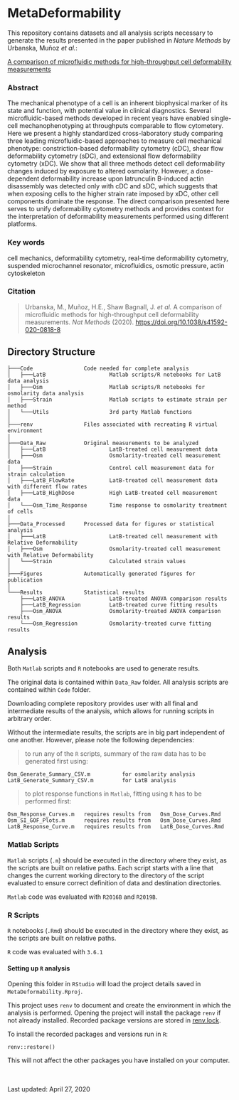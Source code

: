 # MetaDeformability

This repository contains datasets and all analysis scripts necessary to generate the results presented in the paper published in _Nature Methods_ by Urbanska, Muñoz _et al._:

[A comparison of microfluidic methods for high-throughput cell deformability measurements](https://doi.org/10.1038/s41592-020-0818-8)

### Abstract 
The mechanical phenotype of a cell is an inherent biophysical marker of its state and function, with potential value in clinical diagnostics.
Several microfluidic-based methods developed in recent years have enabled single-cell mechanophenotyping at throughputs comparable to flow cytometery.
Here we present a highly standardized cross-laboratory study comparing three leading microfluidic-based approaches to measure cell mechanical phenotype: constriction-based deformability cytometry (cDC), shear flow deformability cytometry (sDC), and extensional flow deformability cytometry (xDC).
We show that all three methods detect cell deformability changes induced by exposure to altered osmolarity.
However, a dose-dependent deformability increase upon latrunculin B-induced actin disassembly was detected only with cDC and sDC, which suggests that when exposing cells to the higher strain rate imposed by xDC, other cell components dominate the response.
The direct comparison presented here serves to unify deformability cytometry methods and provides context for the interpretation of deformability measurements performed using different platforms. 

### Key words 
cell mechanics,
deformability cytometry,
real-time deformability cytometry,
suspended microchannel resonator,
microfluidics,
osmotic pressure,
actin cytoskeleton

### Citation
> Urbanska, M., Muñoz, H.E., Shaw Bagnall, J. _et al._ A comparison of microfluidic methods for high-throughput cell deformability measurements. _Nat Methods_ (2020). https://doi.org/10.1038/s41592-020-0818-8

## Directory Structure

```
├───Code                Code needed for complete analysis
│   ├───LatB                    Matlab scripts/R notebooks for LatB data analysis
│   ├───Osm                     Matlab scripts/R notebooks for osmolarity data analysis
│   ├───Strain                  Matlab scripts to estimate strain per method
│   └───Utils                   3rd party Matlab functions
│
├───renv                Files associated with recreating R virtual environment
│
├───Data_Raw            Original measurements to be analyzed
│   ├───LatB                    LatB-treated cell measurement data
│   ├───Osm                     Osmolarity-treated cell measurement data
│   ├───Strain                  Control cell measurement data for strain calculation
│   ├───LatB_FlowRate           LatB-treated cell measurement data with different flow rates
│   ├───LatB_HighDose           High LatB-treated cell measurement data
│   └───Osm_Time_Response       Time response to osmolarity treatment of cells
│
├───Data_Processed      Processed data for figures or statistical analysis
│   ├───LatB                    LatB-treated cell measurement with Relative Deformability
│   ├───Osm                     Osmolarity-treated cell measurement with Relative Deformability
│   └───Strain                  Calculated strain values
│
├───Figures             Automatically generated figures for publication
│
└───Results             Statistical results
    ├───LatB_ANOVA              LatB-treated ANOVA comparison results
    ├───LatB_Regression         LatB-treated curve fitting results
    ├───Osm_ANOVA               Osmolarity-treated ANOVA comparison results
    └───Osm_Regression          Osmolarity-treated curve fitting results
```

## Analysis

Both `Matlab` scripts and `R` notebooks are used to generate results.

The original data is contained within `Data_Raw` folder.
All analysis scripts are contained within `Code` folder.

Downloading complete repository provides user with all final and intermediate results of the analysis, which allows for running scripts in arbitrary order.

Without the intermediate results, the scripts are in big part independent of one another. 
However, please note the following dependencies:
> to run any of the `R` scripts, summary of the raw data has to be generated first using:

```
Osm_Generate_Summary_CSV.m          for osmolarity analysis
LatB_Generate_Summary_CSV.m         for LatB analysis
```

> to plot response functions in `Matlab`, fitting using `R` has to be performed first:
```
Osm_Response_Curves.m   requires results from   Osm_Dose_Curves.Rmd
Osm_SI_GOF_Plots.m      requires results from   Osm_Dose_Curves.Rmd
LatB_Response_Curve.m   requires results from   LatB_Dose_Curves.Rmd
```

### Matlab Scripts

`Matlab` scripts (`.m`) should be executed in the directory where they exist, as the scripts are built on relative paths. Each script starts with a line that changes the current working directory to the directory 
of the script evaluated to ensure correct definition of data and destination directories.

`Matlab` code was evaluated with `R2016B` and `R2019B`.

### R Scripts

`R`  notebooks (`.Rmd`) should be executed in the directory where they exist, as the scripts are built on relative paths.

`R` code was evaluated with `3.6.1`

#### Setting up `R` analysis

Opening this folder in `RStudio` will load the project details saved in `MetaDeformability.Rproj`.

This project uses `renv` to document and create the environment in which the analysis is performed. Opening the project will install the package `renv` if not already installed. Recorded package versions are stored in [renv.lock](./renv.lock).

To install the recorded packages and versions run in `R`:

```
renv::restore()
```
This will not affect the other packages you have installed on your computer.

&nbsp;  
&nbsp;  
Last updated: April 27, 2020
